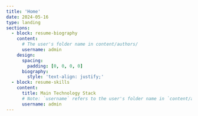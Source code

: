 ```yaml
---
title: 'Home'
date: 2024-05-16
type: landing
sections:
  - block: resume-biography
    content:
      # The user's folder name in content/authors/
      username: admin
    design:
      spacing:
        padding: [0, 0, 0, 0]
      biography:
        style: 'text-align: justify;'
  - block: resume-skills
    content:
      title: Main Technology Stack
      # Note: `username` refers to the user's folder name in `content/authors/`
      username: admin
---
```

